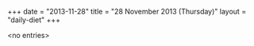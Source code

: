 +++
date = "2013-11-28"
title = "28 November 2013 (Thursday)"
layout = "daily-diet"
+++

\<no entries\>